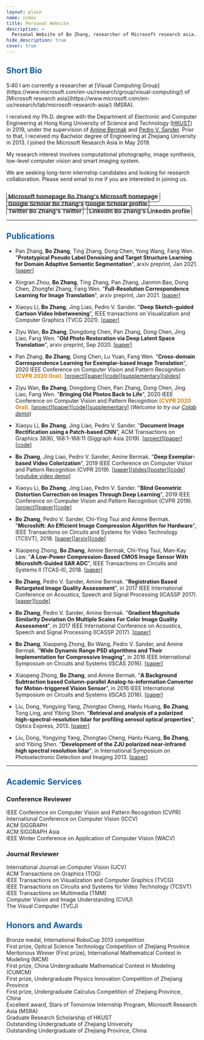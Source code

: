 ```yaml
---
layout: plain 
name: index
title: Personal Website
description: >
  Personal Website of Bo Zhang, researcher of Microsoft research asia.
hide_description: true
cover: true
---
```


<style type="text/css">
	.page-title {
		position: absolute;
		width: 1px;
  		height: 1px;
  		margin: -1px;
  		border: 0;
  		padding: 0;
  		clip: rect(0 0 0 0);
  		overflow: hidden;
	}
</style>

<h2 class="h1" style="color: rgb(1,92,171)" id="about">Short Bio </h2>
5:40
I am currently a researcher at [Visual Computing Group](https://www.microsoft.com/en-us/research/group/visual-computing/) of [Microsoft research asia](https://www.microsoft.com/en-us/research/lab/microsoft-research-asia/) (MSRA).

I received my Ph.D. degree with the Department of Electronic and Computer Engineering at Hong Kong University of Science and Technology ([HKUST](https://hkust.edu.hk/)) in 2019, under the supervision of [Amine Bermak](https://scholar.google.com/citations?user=uiKoUMQAAAAJ&hl=en) and [Pedro V. Sander](https://www.cse.ust.hk/~psander/). Prior to that, I received my Bachelor degree of Engineering at Zhejiang University in 2013. I joined the Microsoft Research Asia in May 2019.

My research interest involves computational photography, image synthesis, low-level computer vision and smart imaging system. 

We are seeking long-term internship candidates and looking for research collaboration. Please send email to me if you are interested in joining us.

<div class="body-social sidebar-social">
  <ul>
    <li> <a href="https://www.microsoft.com/en-us/research/people/zhanbo/" title="Google Scholar" class="no-mark-external" target="_blank"> <span class="icon-link"></span> <span aria-hidden="true">Microsoft homepage </span><span class="sr-only">Bo Zhang's Microsoft homepage</span></a></li>
    <li> <a href="https://scholar.google.com/citations?user=PefHCMUAAAAJ&hl=en" title="Google Scholar" class="no-mark-external" target="_blank"> <span class="icon-googlescholar"></span> <span aria-hidden="true">Google Scholar </span><span class="sr-only">Bo Zhang's Google Scholar profile</span></a></li>
    <li> <a href="https://twitter.com/zhangboknight" title="Twitter" class="no-mark-external" target="_blank"> <span class="icon-twitter"></span> <span aria-hidden="true">Twitter </span><span class="sr-only">Bo Zhang's Twitter</span></a></li>
    <li> <a href="https://www.linkedin.com/in/bo-zhang-8b753792/" title="LinkedIn" class="no-mark-external" target="_blank"> <span class="icon-linkedin2"></span> <span aria-hidden="true">LinkedIn </span><span class="sr-only">Bo Zhang's LinkedIn profile</span></a></li>
  </ul>
</div>

<!-- <h2 class="h1" style="color: rgb(1,92,171)" id="research">Research </h2> -->

<!-- <h3 class="h2">Current Projects</h3>
**projct title**  
*Advisor: Pedro V. Sander

In this project, ... -->


---
<h2 class="h1" style="color: rgb(1,92,171)" id="publications">Publications </h2>

* Pan Zhang, <strong>Bo Zhang</strong>, Ting Zhang, Dong Chen, Yong Wang, Fang Wen. "<strong>Prototypical Pseudo Label Denoising and Target Structure Learning for Domain Adaptive Semantic Segmentation</strong>", arxiv preprint, Jan 2021. [<a href="https://arxiv.org/abs/2101.10979">paper</a>]

* Xingran Zhou, <strong>Bo Zhang</strong>, Ting Zhang, Pan Zhang, Jianmin Bao, Dong Chen, Zhongfei Zhang, Fang Wen. "<strong>Full-Resolution Correspondence Learning for Image Translation</strong>", arxiv preprint, Jan 2021. [<a href="https://arxiv.org/abs/2012.02047">paper</a>]

* Xiaoyu Li, <strong>Bo Zhang</strong>, Jing Liao, Pedro V. Sander. "<strong>Deep Sketch-guided Cartoon Video Inbetweening</strong>", IEEE transactions on Visualization and Computer Graphics (TVCG 2021). [<a href="https://arxiv.org/abs/2008.04149">paper</a>]

* Ziyu Wan, <strong>Bo Zhang</strong>, Dongdong Chen, Pan Zhang, Dong Chen, Jing Liao, Fang Wen. "<strong>Old Photo Restoration via Deep Latent Space Translation</strong>", arxiv preprint, Sep 2020. [<a href="https://arxiv.org/abs/2009.07047">paper</a>]

* Pan Zhang, <strong>Bo Zhang</strong>, Dong Chen, Lu Yuan, Fang Wen. "<strong>Cross-domain Correspondence Learning for Exemplar-based Image Translation</strong>", 2020 IEEE Conference on Computer Vision and Pattern Recognition <b style="color: rgb(220,129,0)">(CVPR 2020 Oral)</b>. [<a href="https://panzhang0212.github.io/CoCosNet/">project</a>][<a href="https://arxiv.org/abs/2004.05571">paper</a>][<a href="https://github.com/microsoft/CoCosNet">code</a>][<a href="https://panzhang0212.github.io/CoCosNet/supplementary.pdf">supplementary</a>][<a href="https://www.dropbox.com/s/g7dezxm2mhw6gqo/CoCosNet%20slides.pptx?dl=0">slides</a>]

* Ziyu Wan, <strong>Bo Zhang</strong>, Dongdong Chen, Pan Zhang, Dong Chen, Jing Liao, Fang Wen. "<strong>Bringing Old Photos Back to Life</strong>", 2020 IEEE Conference on Computer Vision and Pattern Recognition <b style="color: rgb(220,129,0)">(CVPR 2020 Oral)</b>. [<a href="http://raywzy.com/Old_Photo/">project</a>][<a href="https://arxiv.org/abs/2004.09484">paper</a>][<a href="https://github.com/microsoft/Bringing-Old-Photos-Back-to-Life">code</a>][<a href="https://drive.google.com/file/d/10cCTMu06yFHACkFlwkV4DFQ5Aqktueff/view">supplementary</a>] (<i>Welcome to try our <a href="https://colab.research.google.com/drive/1NEm6AsybIiC5TwTU_4DqDkQO0nFRB-uA?usp=sharing">Colab demo</a></i>)

* Xiaoyu Li, <strong>Bo Zhang</strong>, Jing Liao, Pedro V. Sander. "<strong>Document Image Rectification using a Patch-based CNN</strong>", ACM Transactions on Graphics 38(6), 168:1-168:11 (Siggraph Asia 2019). [<a href="https://xiaoyu258.github.io/projects/docproj/">project</a>][<a href="https://arxiv.org/abs/1909.09470">paper</a>][<a href="https://github.com/xiaoyu258/DocProj">code</a>]

* <strong>Bo Zhang</strong>, Jing Liao, Pedro V. Sander, Amine Bermak. "<strong>Deep Exemplar-based Video Colorization</strong>", 2019 IEEE Conference on Computer Vision and Pattern Recognition (CVPR 2019). [<a href="https://arxiv.org/abs/1906.09909">paper</a>][<a href="https://www.microsoft.com/en-us/research/uploads/prod/2020/03/cvpr19_poster_Bo.pptx">slides</a>][<a href="https://www.microsoft.com/en-us/research/uploads/prod/2020/03/cvpr19_poster_Bo.pdf">poster</a>][<a href="https://github.com/zhangmozhe/video-colorization">code</a>][<a href="https://www.youtube.com/watch?v=HXWR5h5vVYI">youtube video demo</a>]

* Xiaoyu Li, <strong>Bo Zhang</strong>, Jing Liao, Pedro V. Sander. "<strong>Blind Geometric Distortion Correction on Images Through Deep Learning</strong>", 2019 IEEE Conference on Computer Vision and Pattern Recognition (CVPR 2019). [<a href="https://xiaoyu258.github.io/projects/geoproj/">project</a>][<a href="http://openaccess.thecvf.com/content_CVPR_2019/papers/Li_Blind_Geometric_Distortion_Correction_on_Images_Through_Deep_Learning_CVPR_2019_paper.pdf">paper</a>][<a href="https://github.com/xiaoyu258/GeoProj">code</a>]

* <strong>Bo Zhang</strong>, Pedro V. Sander, Chi-Ying Tsui and Amine Bermak. "<strong>Microshift: An Efficient Image Compression Algorithm for Hardware</strong>", IEEE Transactions on Circuits and Systems for Video Technology (TCSVT), 2018. [<a href="https://ieeexplore.ieee.org/document/8529272">paper</a>][<a href="https://github.com/zhangmozhe/microshift_compression/blob/master/paper.pdf">arxiv</a>][<a href="https://github.com/zhangmozhe/microshift_compression">code</a>]

* Xiaopeng Zhong, <strong>Bo Zhang</strong>, Amine Bermak, Chi-Ying Tsui, Man-Kay Law. "<strong>A Low-Power Compression-Based CMOS Image Sensor With Microshift-Guided SAR ADC</strong>", IEEE Transactions on Circuits and Systems II (TCAS-II), 2018. [<a href="https://ieeexplore.ieee.org/document/8418781">paper</a>]

* <strong>Bo Zhang</strong>, Pedro V. Sander, Amine Bermak. "<strong>Registration Based Retargeted Image Quality Assessment</strong>", in 2017 IEEE International Conference on Acoustics, Speech and Signal Processing (ICASSP 2017). [<a href="https://ieeexplore.ieee.org/document/7952358">paper</a>][<a href="https://github.com/zhangmozhe/retarget_IQA">code</a>]

* <strong>Bo Zhang</strong>, Pedro V. Sander, Amine Bermak. "<strong>Gradient Magnitude Similarity Deviation On Multiple Scales For Color Image Quality Assessment</strong>", in 2017 IEEE International Conference on Acoustics, Speech and Signal Processing (ICASSP 2017). [<a href="https://ieeexplore.ieee.org/document/7952357">paper</a>]

* <strong>Bo Zhang</strong>, Xiaopeng Zhong, Bo Wang, Pedro V. Sander, and Amine Bermak. "<strong>Wide Dynamic Range PSD algorithms and Their Implementation for Compressive Imaging</strong>", in 2016 IEEE International Symposium on Circuits and Systems (ISCAS 2016). [<a href="https://ieeexplore.ieee.org/document/7539156">paper</a>]

* Xiaopeng Zhong, <strong>Bo Zhang</strong>, and Amine Bermak. "<strong>A Background Subtraction based Column-parallel Analog-to-information Converter for Motion-triggered Vision Sensor</strong>", in 2016 IEEE International Symposium on Circuits and Systems (ISCAS 2016). [<a href="https://ieeexplore.ieee.org/document/7527518/">paper</a>]

* Liu, Dong, Yongying Yang, Zhongtao Cheng, Hanlu Huang, <strong>Bo Zhang</strong>, Tong Ling, and Yibing Shen. "<strong>Retrieval and analysis of a polarized high-spectral-resolution lidar for profiling aerosol optical properties</strong>", Optics Express, 2013. [<a href="https://www.osapublishing.org/DirectPDFAccess/ADB87C05-042E-616B-AD867FEAF8C63B00_253755/oe-21-11-13084.pdf?da=1&amp;id=253755&amp;seq=0&amp;mobile=no">paper</a>]

* Liu, Dong, Yongying Yang, Zhongtao Cheng, Hanlu Huang, <strong>Bo Zhang</strong>, and Yibing Shen. "<strong>Development of the ZJU polarized near-infrared high spectral resolution lidar</strong>", in International Symposium on Photoelectronic Detection and Imaging 2013. [<a href="https://www.spiedigitallibrary.org/conference-proceedings-of-spie/8905/1/Development-of-the-ZJU-polarized-near-infrared-high-spectral-resolution/10.1117/12.2035435.full?SSO=1">paper</a>]
  
---
<h2 class="h1" style="color: rgb(1,92,171)" id="services">Academic Services</h2>

<h3 class="h2">Conference Reviewer</h3>
<p>
<!-- <i><span">Coference Reviewer: </span></i><br/>  -->
IEEE Conference on Computer Vision and Pattern Recognition (CVPR)<br/>
International Conference on Computer Vision (ICCV)<br/>
ACM SIGGRAPH<br/>
ACM SIGGRAPH Asia<br/>
IEEE Winter Conference on Application of Computer Vision (WACV)
</p>
<h3 class="h2">Journal Reviewer</h3>
<p>
<!-- <i><span">Journal Reviewer: </span></i><br/>  -->
International Journal on Computer Vision (IJCV)<br/>
ACM Transactions on Graphics (TOG)<br/>
IEEE Transactions on Visualization and Computer Graphics (TVCG) <br/>
IEEE Transactions on Circuits and Systems for Video Technology (TCSVT)<br/>
IEEE Transactions on Multimedia (TMM)<br/>
Computer Vision and Image Understanding (CVIU)<br/>
The Visual Computer (TVCJ)<br/>
</p>

<h2 class="h1" style="color: rgb(1,92,171)" id="honors">Honors and Awards</h2>
<p>
Bronze medal, International RoboCup 2013 competition<br/>
First prize, Optical Science Technology Competition of Zhejiang Province<br/>
Meritorious Winner (First prize), International Mathematical Contest in Modeling (MCM)<br/>
First prize, China Undergraduate Mathematical Contest in Modeling (CUMCM)<br/>
First prize, Undergraduate Physics Innovation Competition of Zhejiang Province<br/>
First prize, Undergraduate Calculus Competition of Zhejiang Province, China<br/>
Excellent award, Stars of Tomorrow Internship Program, Microsoft Research Asia (MSRA)<br/>
Graduate Research Scholarship of HKUST<br/>
Outstanding Undergraduate of Zhejiang University<br/>
Outstanding Undergraduate of Zhejiang Province, China<br/>
</p>


<style type="text/css">
  .body-social > ul {
    display: inline-block;
    list-style-type: none;
    margin-bottom: 0;
    overflow: hidden;
    padding: 0;
  }

  .body-social > ul > li {
    float: left;
    
    /* padding-left: 5px; */
    padding-right: 10px;
    
    /* display: inline-block; */
  }


  .body-social > ul > li > a {
    display: inline;
    text-align: center;
    font-size: 0.95rem;
    font-weight: 600;
    /*width: 3rem;*/
    /*height: 4rem;*/
    padding: 4px;
    
    /* line-height: 3rem; */
    
    text-decoration: none;
    border-width: 1px;
    border-style: solid;
    border-radius: 5px;
    transition: background-color 250ms, color 250ms, text-decoration-color 250ms, border-color 250ms;
    
    /* border-bottom: none; */
  }

  .body-social > ul > li > a:not(.btn):not(.no-hover) { 
    border-color: var(--accent-color);
  }

  .body-social > ul > li > a:hover {
    color: white;
    background-color: var(--accent-color);
    border-radius: 5px;
    padding: 4px;
    transition: background-color 250ms, color 250ms, text-decoration-color 250ms, border-color 250ms;
  }
</style>
